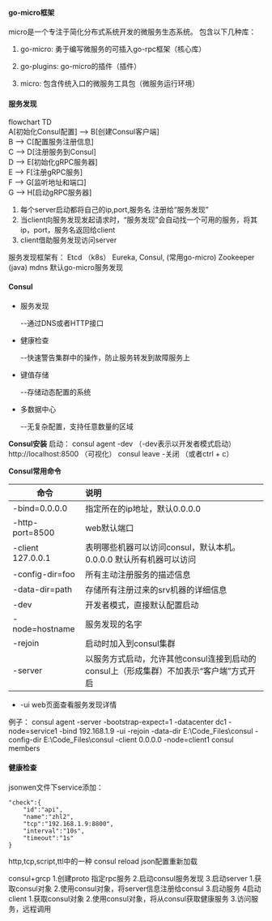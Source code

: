 #### go-micro框架

micro是一个专注于简化分布式系统开发的微服务生态系统。
包含以下几种库：

1. go-micro: 勇于编写微服务的可插入go-rpc框架（核心库）

2. go-plugins: go-micro的插件（插件） 

3. micro: 包含传统入口的微服务工具包（微服务运行环境）

   
#### 服务发现

flowchart TD  
    A[初始化Consul配置] --> B[创建Consul客户端]  
    B --> C[配置服务注册信息]  
    C --> D[注册服务到Consul]  
    D --> E[初始化gRPC服务器]  
    E --> F[注册gRPC服务]  
    F --> G[监听地址和端口]  
    G --> H[启动gRPC服务器]  

1. 每个server启动都将自己的ip,port,服务名 注册给“服务发现”
2. 当client向服务发现发起请求时，“服务发现”会自动找一个可用的服务，将其ip，port，服务名返回给client
3. client借助服务发现访问server

服务发现框架有：
    Etcd （k8s）
    Eureka,
    Consul, (常用go-micro)
    Zookeeper (java)
    mdns 默认go-micro服务发现

#### Consul

- 服务发现 

  --通过DNS或者HTTP接口

- 健康检查 

  --快速警告集群中的操作，防止服务转发到故障服务上

- 键值存储 

  --存储动态配置的系统

- 多数据中心 

  --无复杂配置，支持任意数量的区域

  

**Consul安装**
    启动： consul agent -dev  （-dev表示以开发者模式启动）
    http://localhost:8500  （可视化）
    consul leave -关闭 （或者ctrl + c）

**Consul常用命令**

| 命令                | 说明                                       |
| ----------------- | :--------------------------------------- |
| -bind=0.0.0.0     | 指定所在的ip地址，默认0.0.0.0                      |
| -http-port=8500   | web默认端口                                  |
| -client 127.0.0.1 | 表明哪些机器可以访问consul，默认本机。0.0.0.0 默认所有机器可以访问 |
| -config-dir=foo   | 所有主动注册服务的描述信息                            |
| -data-dir=path    | 存储所有注册过来的srv机器的详细信息                      |
| -dev              | 开发者模式，直接默认配置启动                           |
| -node=hostname    | 服务发现的名字                                  |
| -rejoin           | 启动时加入到consul集群                           |
| -server           | 以服务方式启动，允许其他consul连接到启动的consul上（形成集群）不加表示“客户端”方式开启 |

- -ui         web页面查看服务发现详情

例子：
consul agent -server -bootstrap-expect=1 -datacenter dc1 -node=service1 -bind 192.168.1.9 -ui -rejoin -data-dir E:\Code_Files\consul -config-dir E:\Code_Files\consul -client 0.0.0.0 -node=client1
consul members

#### 健康检查

jsonwen文件下service添加：

    "check":{
        "id":"api",
        "name":"zhl2",
        "tcp":"192.168.1.9:8800",
        "interval":"10s",
        "timeout":"1s"
    }
http,tcp,script,ttl中的一种
consul reload   json配置重新加载

consul+grcp
    1.创建proto 指定rpc服务
    2.启动consul服务发现
    3.启动server
        1.获取consul对象
        2.使用consul对象，将server信息注册给consul
        3.启动服务
    4启动client
        1.获取consul对象
        2.使用consul对象，将从consul获取健康服务
        3.访问服务，远程调用